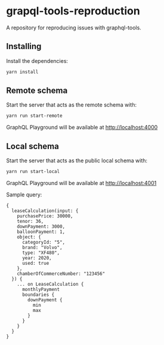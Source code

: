 # grapql-tools-reproduction

A repository for reproducing issues with graphql-tools.

## Installing

Install the dependencies:

```bash
yarn install
```

## Remote schema

Start the server that acts as the remote schema with:

```bash
yarn run start-remote
```

GraphQL Playground will be available at [http://localhost:4000](http://localhost:4000)

## Local schema

Start the server that acts as the public local schema with:

```bash
yarn run start-local
```

GraphQL Playground will be available at [http://localhost:4001](http://localhost:4001)

Sample query:

```
{
  leaseCalculation(input: {
    purchasePrice: 30000, 
    tenor: 36, 
    downPayment: 3000,
    balloonPayment: 1,
    object: {
      categoryId: "5",
      brand: "Volvo",
      type: "XF480",
      year: 2020,
      used: true
    },
    chamberOfCommerceNumber: "123456"
  }) {
    ... on LeaseCalculation {
      monthlyPayment
      boundaries {
        downPayment {
          min
          max
        }
      }      
    }
  }
}
```
